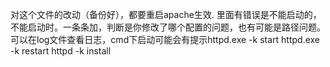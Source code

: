 ﻿对这个文件的改动（备份好），都要重启apache生效.
里面有错误是不能启动的，不能启动时。一条条加，判断是你修改了哪个配置的问题，也有可能是路径问题。可以在log文件查看日志，cmd下启动可能会有提示httpd.exe -k start
httpd.exe -k restart
httpd  -k install
